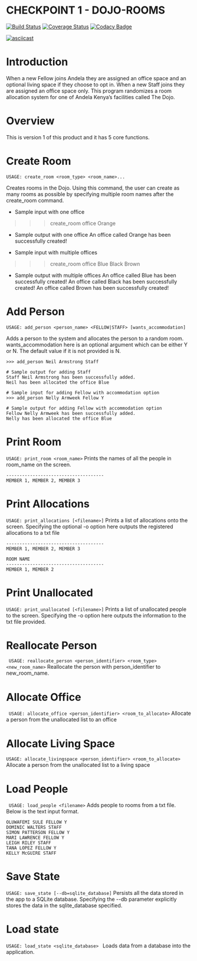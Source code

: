 # CHECKPOINT 1 - DOJO-ROOMS

[![Build Status](https://travis-ci.org/charlieoduk/dojo-rooms.svg?branch=master)](https://travis-ci.org/charlieoduk/dojo-rooms)
[![Coverage Status](https://coveralls.io/repos/github/charlieoduk/dojo-rooms/badge.svg)](https://coveralls.io/github/charlieoduk/dojo-rooms)
[![Codacy Badge](https://api.codacy.com/project/badge/Grade/ea7cce59060e4de3a14b4edfce4c39f9)](https://www.codacy.com/app/charlieoduk/dojo-rooms?utm_source=github.com&amp;utm_medium=referral&amp;utm_content=charlieoduk/dojo-rooms&amp;utm_campaign=Badge_Grade)

[![asciicast](https://asciinema.org/a/uO70YOU772siJpyWS44xzQVyI.png)](https://asciinema.org/a/uO70YOU772siJpyWS44xzQVyI)


# Introduction

When a new Fellow joins Andela they are assigned an office space and an optional living space if they choose to opt in. When a new Staff joins they are assigned an office space only. This program randomizes a room allocation system for one of Andela Kenya’s facilities called The Dojo.

# Overview
This is version 1 of this product and it has 5 core functions. 

# Create Room
   ```USAGE: create_room <room_type> <room_name>...```

Creates rooms in the Dojo. Using this command, the user can create as many rooms as possible by specifying multiple room names after the create_room command.

* Sample input with one office
>>> create_room office Orange

* Sample output with one office
An office called Orange has been successfully created!

* Sample input with multiple offices
>>> create_room office Blue Black Brown

* Sample output with multiple offices
An office called Blue has been successfully created!
An office called Black has been successfully created!
An office called Brown has been successfully created!

# Add Person
```USAGE: add_person <person_name> <FELLOW|STAFF> [wants_accommodation]```

Adds a person to the system and allocates the person to a random room. wants_accommodation here is an optional argument which can be either Y or N. The default value if it is not provided is N. 

```# Sample input for adding Staff
>>> add_person Neil Armstrong Staff

# Sample output for adding Staff
Staff Neil Armstrong has been successfully added.
Neil has been allocated the office Blue

# Sample input for adding Fellow with accommodation option
>>> add_person Nelly Armweek Fellow Y

# Sample output for adding Fellow with accommodation option
Fellow Nelly Armweek has been successfully added.
Nelly has been allocated the office Blue
```
# Print Room
```USAGE: print_room <room_name>```
Prints  the names of all the people in room_name on the screen.
```ROOM NAME
-------------------------------------
MEMBER 1, MEMBER 2, MEMBER 3
```
# Print Allocations

```USAGE: print_allocations [<filename>]```
Prints a list of allocations onto the screen. Specifying the optional -o option here outputs the registered allocations to a txt file
```ROOM NAME
-------------------------------------
MEMBER 1, MEMBER 2, MEMBER 3

ROOM NAME
-------------------------------------
MEMBER 1, MEMBER 2
```

# Print Unallocated

```USAGE: print_unallocated [<filename>]```
Prints a list of unallocated people to the screen. Specifying the -o option here outputs the information to the txt file provided.

# Reallocate Person

``` USAGE: reallocate_person <person_identifier> <room_type> <new_room_name>``` 
Reallocate the person with person_identifier to new_room_name.

# Allocate Office

``` USAGE: allocate_office <person_identifier> <room_to_allocate>```
Allocate a person from the unallocated list to an office

# Allocate Living Space

```USAGE: allocate_livingspace <person_identifier> <room_to_allocate>```
Allocate a person from the unallocated list to a living space

# Load People

``` USAGE: load_people <filename>```
Adds people to rooms from a txt file. Below is the text input format.

```
OLUWAFEMI SULE FELLOW Y
DOMINIC WALTERS STAFF
SIMON PATTERSON FELLOW Y
MARI LAWRENCE FELLOW Y
LEIGH RILEY STAFF
TANA LOPEZ FELLOW Y
KELLY McGUIRE STAFF
```

# Save State

`USAGE: save_state [--db=sqlite_database]`
Persists all the data stored in the app to a SQLite database. Specifying the --db parameter explicitly stores the data in the sqlite_database specified. 

# Load state

`USAGE: load_state <sqlite_database> `
Loads data from a database into the application.







